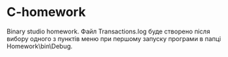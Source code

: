 # C-homework
Binary studio homework.
Файл Transactions.log буде створено після вибору одного з пунктів меню при першому запуску програми в папці Homework\bin\Debug.



